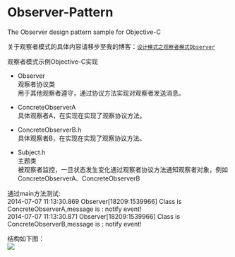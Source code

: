 Observer-Pattern
================

The Observer design pattern sample for Objective-C

关于观察者模式的具体内容请移步至我的博客：[`设计模式之观察者模式Observer`](http://yuxiaopeng.com/blog/2014/07/07/observer-of-design-patterns/)

观察者模式示例Objective-C实现

*   Observer  <br/>
    观察者协议类  <br/>
    用于其他观察者遵守，通过协议方法实现对观察者发送消息。

*  ConcreteObserverA  <br/>
    具体观察者A，在实现在实现了观察协议方法。

*  ConcreteObserverB.h  <br/> 
    具体观察者B，在实现在实现了观察协议方法。
    
*  Subject.h  <br/> 
    主题类  <br/> 
    被观察者监控，一旦状态发生变化通过观察者协议方法通知观察者对象，例如ConcreteObserverA、ConcreteObserverB

通过main方法测试:  <br/>
    2014-07-07 11:13:30.869 Observer[18209:1539966] Class is ConcreteObserverA,message is : notify event!  <br/>
    2014-07-07 11:13:30.871 Observer[18209:1539966] Class is ConcreteObserverB,message is : notify event!
    
结构如下图：  <br/>
    <img src='http://yuxiaopeng.com/images/2014/07/Observer_Pattern.png' />
